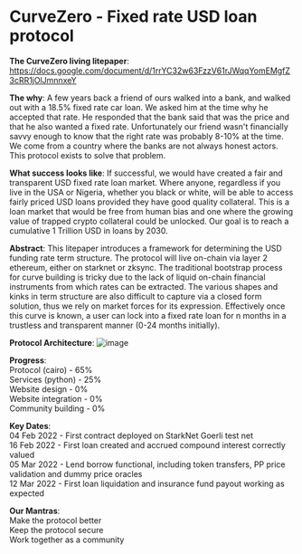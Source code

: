 # CurveZero - Fixed rate USD loan protocol

**The CurveZero living litepaper**: 
https://docs.google.com/document/d/1rrYC32w63FzzV61rJWqqYomEMgfZ3cRR1jOlJmnnxeY

**The why**: A few years back a friend of ours walked into a bank, and walked out with a 18.5% fixed rate car loan. We asked him at the time why he accepted that rate. He responded that the bank said that was the price and that he also wanted a fixed rate. Unfortunately our friend wasn't financially savvy enough to know that the right rate was probably 8-10% at the time. We come from a country where the banks are not always honest actors. This protocol exists to solve that problem.

**What success looks like**: If successful, we would have created a fair and transparent USD fixed rate loan market. Where anyone, regardless if you live in the USA or Nigeria, whether you black or white, will be able to access fairly priced USD loans provided they have good quality collateral. This is a loan market that would be free from human bias and one where the growing value of trapped crypto collateral could be unlocked. Our goal is to reach a cumulative 1 Trillion USD in loans by 2030.

**Abstract**: This litepaper introduces a framework for determining the USD funding rate term structure. The protocol will live on-chain via layer 2 ethereum, either on starknet or zksync. The traditional bootstrap process for curve building is tricky due to the lack of liquid on-chain financial instruments from which rates can be extracted. The various shapes and kinks in term structure are also difficult to capture via a closed form solution, thus we rely on market forces for its expression. Effectively once this curve is known, a user can lock into a fixed rate loan for n months in a trustless and transparent manner (0-24 months initially).

**Protocol Architecture**:
![image](https://user-images.githubusercontent.com/62293102/153413152-6fad8e98-5e6f-4e28-b8a1-9661fc617d1d.png)

**Progress**:<br>
Protocol (cairo) - 65%<br>
Services (python) - 25%<br>
Website design - 0%<br>
Website integration - 0%<br>
Community building - 0%<br>

**Key Dates**:<br>
04 Feb 2022 - First contract deployed on StarkNet Goerli test net<br>
16 Feb 2022 - First loan created and accrued compound interest correctly valued<br>
05 Mar 2022 - Lend borrow functional, including token transfers, PP price validation and dummy price oracles<br>
12 Mar 2022 - First loan liquidation and insurance fund payout working as expected<br>

**Our Mantras**:<br>
Make the protocol better<br>
Keep the protocol secure<br>
Work together as a community<br>
